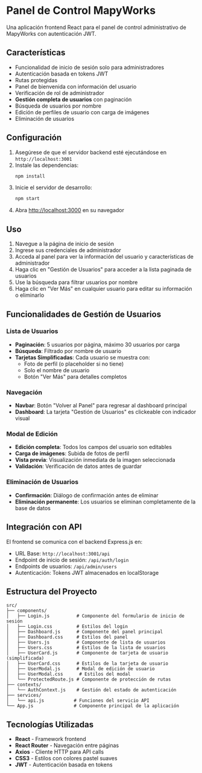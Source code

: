 # Panel de Control MapyWorks

Una aplicación frontend React para el panel de control administrativo de MapyWorks con autenticación JWT.

## Características

- Funcionalidad de inicio de sesión solo para administradores
- Autenticación basada en tokens JWT
- Rutas protegidas
- Panel de bienvenida con información del usuario
- Verificación de rol de administrador
- **Gestión completa de usuarios** con paginación
- Búsqueda de usuarios por nombre
- Edición de perfiles de usuario con carga de imágenes
- Eliminación de usuarios

## Configuración

1. Asegúrese de que el servidor backend esté ejecutándose en `http://localhost:3001`
2. Instale las dependencias:
   ```bash
   npm install
   ```
3. Inicie el servidor de desarrollo:
   ```bash
   npm start
   ```
4. Abra [http://localhost:3000](http://localhost:3000) en su navegador

## Uso

1. Navegue a la página de inicio de sesión
2. Ingrese sus credenciales de administrador
3. Acceda al panel para ver la información del usuario y características de administrador
4. Haga clic en "Gestión de Usuarios" para acceder a la lista paginada de usuarios
5. Use la búsqueda para filtrar usuarios por nombre
6. Haga clic en "Ver Más" en cualquier usuario para editar su información o eliminarlo

## Funcionalidades de Gestión de Usuarios

### Lista de Usuarios
- **Paginación**: 5 usuarios por página, máximo 30 usuarios por carga
- **Búsqueda**: Filtrado por nombre de usuario
- **Tarjetas Simplificadas**: Cada usuario se muestra con:
  - Foto de perfil (o placeholder si no tiene)
  - Solo el nombre de usuario
  - Botón "Ver Más" para detalles completos

### Navegación
- **Navbar**: Botón "Volver al Panel" para regresar al dashboard principal
- **Dashboard**: La tarjeta "Gestión de Usuarios" es clickeable con indicador visual

### Modal de Edición
- **Edición completa**: Todos los campos del usuario son editables
- **Carga de imágenes**: Subida de fotos de perfil
- **Vista previa**: Visualización inmediata de la imagen seleccionada
- **Validación**: Verificación de datos antes de guardar

### Eliminación de Usuarios
- **Confirmación**: Diálogo de confirmación antes de eliminar
- **Eliminación permanente**: Los usuarios se eliminan completamente de la base de datos

## Integración con API

El frontend se comunica con el backend Express.js en:
- URL Base: `http://localhost:3001/api`
- Endpoint de inicio de sesión: `/api/auth/login`
- Endpoints de usuarios: `/api/admin/users`
- Autenticación: Tokens JWT almacenados en localStorage

## Estructura del Proyecto

```
src/
├── components/
│   ├── Login.js          # Componente del formulario de inicio de sesión
│   ├── Login.css         # Estilos del login
│   ├── Dashboard.js      # Componente del panel principal
│   ├── Dashboard.css     # Estilos del panel
│   ├── Users.js          # Componente de lista de usuarios
│   ├── Users.css         # Estilos de la lista de usuarios
│   ├── UserCard.js       # Componente de tarjeta de usuario (simplificada)
│   ├── UserCard.css      # Estilos de la tarjeta de usuario
│   ├── UserModal.js      # Modal de edición de usuario
│   ├── UserModal.css      # Estilos del modal
│   └── ProtectedRoute.js # Componente de protección de rutas
├── contexts/
│   └── AuthContext.js    # Gestión del estado de autenticación
├── services/
│   └── api.js           # Funciones del servicio API
└── App.js               # Componente principal de la aplicación
```

## Tecnologías Utilizadas

- **React** - Framework frontend
- **React Router** - Navegación entre páginas
- **Axios** - Cliente HTTP para API calls
- **CSS3** - Estilos con colores pastel suaves
- **JWT** - Autenticación basada en tokens
